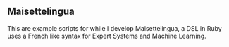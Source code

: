 ## Maisettelingua
This are example scripts for while I develop Maisettelingua, a DSL in Ruby uses a French like syntax for Expert Systems and Machine Learning.

